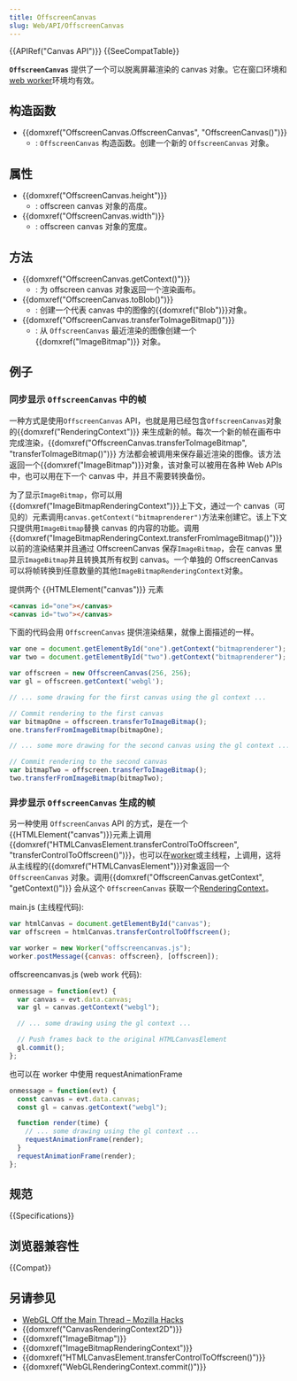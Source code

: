 ```yaml
---
title: OffscreenCanvas
slug: Web/API/OffscreenCanvas
---
```


{{APIRef("Canvas API")}} {{SeeCompatTable}}

**`OffscreenCanvas`** 提供了一个可以脱离屏幕渲染的 canvas 对象。它在窗口环境和[web worker](/zh-CN/docs/Web/API/Web_Workers_API)环境均有效。

## 构造函数

- {{domxref("OffscreenCanvas.OffscreenCanvas", "OffscreenCanvas()")}}
  - : `OffscreenCanvas` 构造函数。创建一个新的 `OffscreenCanvas` 对象。

## 属性

- {{domxref("OffscreenCanvas.height")}}
  - : offscreen canvas 对象的高度。
- {{domxref("OffscreenCanvas.width")}}
  - : offscreen canvas 对象的宽度。

## 方法

- {{domxref("OffscreenCanvas.getContext()")}}
  - : 为 offscreen canvas 对象返回一个渲染画布。
- {{domxref("OffscreenCanvas.toBlob()")}}
  - : 创建一个代表 canvas 中的图像的{{domxref("Blob")}}对象。
- {{domxref("OffscreenCanvas.transferToImageBitmap()")}}
  - : 从 `OffscreenCanvas` 最近渲染的图像创建一个 {{domxref("ImageBitmap")}} 对象。

## 例子

### 同步显示 `OffscreenCanvas` 中的帧

一种方式是使用`OffscreenCanvas` API，也就是用已经包含`OffscreenCanvas`对象的{{domxref("RenderingContext")}} 来生成新的帧。每次一个新的帧在画布中完成渲染，{{domxref("OffscreenCanvas.transferToImageBitmap", "transferToImageBitmap()")}} 方法都会被调用来保存最近渲染的图像。该方法返回一个{{domxref("ImageBitmap")}}对象，该对象可以被用在各种 Web APIs 中，也可以用在下一个 canvas 中，并且不需要转换备份。

为了显示`ImageBitmap`，你可以用{{domxref("ImageBitmapRenderingContext")}}上下文，通过一个 canvas（可见的）元素调用`canvas.getContext("bitmaprenderer")`方法来创建它。该上下文只提供用`ImageBitmap`替换 canvas 的内容的功能。调用{{domxref("ImageBitmapRenderingContext.transferFromImageBitmap()")}} 以前的渲染结果并且通过 OffscreenCanvas 保存`ImageBitmap`，会在 canvas 里显示`ImageBitmap`并且转换其所有权到 canvas。一个单独的 OffscreenCanvas 可以将帧转换到任意数量的其他`ImageBitmapRenderingContext`对象。

提供两个 {{HTMLElement("canvas")}} 元素

```html
<canvas id="one"></canvas>
<canvas id="two"></canvas>
```

下面的代码会用 `OffscreenCanvas` 提供渲染结果，就像上面描述的一样。

```js
var one = document.getElementById("one").getContext("bitmaprenderer");
var two = document.getElementById("two").getContext("bitmaprenderer");

var offscreen = new OffscreenCanvas(256, 256);
var gl = offscreen.getContext('webgl');

// ... some drawing for the first canvas using the gl context ...

// Commit rendering to the first canvas
var bitmapOne = offscreen.transferToImageBitmap();
one.transferFromImageBitmap(bitmapOne);

// ... some more drawing for the second canvas using the gl context ...

// Commit rendering to the second canvas
var bitmapTwo = offscreen.transferToImageBitmap();
two.transferFromImageBitmap(bitmapTwo);
```

### 异步显示 `OffscreenCanvas` 生成的帧

另一种使用 `OffscreenCanvas` API 的方式，是在一个{{HTMLElement("canvas")}}元素上调用{{domxref("HTMLCanvasElement.transferControlToOffscreen", "transferControlToOffscreen()")}}，也可以在[worker](/zh-CN/docs/Web/API/Web_Workers_API)或主线程，上调用，这将从主线程的{{domxref("HTMLCanvasElement")}}对象返回一个`OffscreenCanvas` 对象。调用{{domxref("OffscreenCanvas.getContext", "getContext()")}} 会从这个 `OffscreenCanvas` 获取一个[RenderingContext](/zh-CN/docs/Web/API/RenderingContext)。

main.js (主线程代码):

```js
var htmlCanvas = document.getElementById("canvas");
var offscreen = htmlCanvas.transferControlToOffscreen();

var worker = new Worker("offscreencanvas.js");
worker.postMessage({canvas: offscreen}, [offscreen]);
```

offscreencanvas.js (web work 代码):

```js
onmessage = function(evt) {
  var canvas = evt.data.canvas;
  var gl = canvas.getContext("webgl");

  // ... some drawing using the gl context ...

  // Push frames back to the original HTMLCanvasElement
  gl.commit();
};
```

也可以在 worker 中使用 requestAnimationFrame

```js
onmessage = function(evt) {
  const canvas = evt.data.canvas;
  const gl = canvas.getContext("webgl");

  function render(time) {
    // ... some drawing using the gl context ...
    requestAnimationFrame(render);
  }
  requestAnimationFrame(render);
};
```

## 规范

{{Specifications}}

## 浏览器兼容性

{{Compat}}

## 另请参见

- [WebGL Off the Main Thread – Mozilla Hacks](https://hacks.mozilla.org/2016/01/webgl-off-the-main-thread/)
- {{domxref("CanvasRenderingContext2D")}}
- {{domxref("ImageBitmap")}}
- {{domxref("ImageBitmapRenderingContext")}}
- {{domxref("HTMLCanvasElement.transferControlToOffscreen()")}}
- {{domxref("WebGLRenderingContext.commit()")}}
